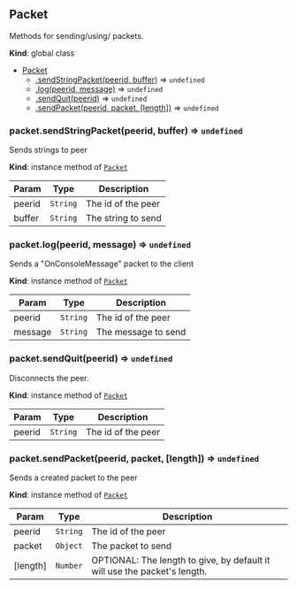 <a name="Packet"></a>

## Packet
Methods for sending/using/ packets.

**Kind**: global class

* [Packet](#Packet)
    * [.sendStringPacket(peerid, buffer)](#Packet+sendStringPacket) ⇒ <code>undefined</code>
    * [.log(peerid, message)](#Packet+log) ⇒ <code>undefined</code>
    * [.sendQuit(peerid)](#Packet+sendQuit) ⇒ <code>undefined</code>
    * [.sendPacket(peerid, packet, [length])](#Packet+sendPacket) ⇒ <code>undefined</code>

<a name="Packet+sendStringPacket"></a>

### packet.sendStringPacket(peerid, buffer) ⇒ <code>undefined</code>
Sends strings to peer

**Kind**: instance method of [<code>Packet</code>](#Packet)

| Param | Type | Description |
| --- | --- | --- |
| peerid | <code>String</code> | The id of the peer |
| buffer | <code>String</code> | The string to send |

<a name="Packet+log"></a>

### packet.log(peerid, message) ⇒ <code>undefined</code>
Sends a "OnConsoleMessage" packet to the client

**Kind**: instance method of [<code>Packet</code>](#Packet)

| Param | Type | Description |
| --- | --- | --- |
| peerid | <code>String</code> | The id of the peer |
| message | <code>String</code> | The message to send |

<a name="Packet+sendQuit"></a>

### packet.sendQuit(peerid) ⇒ <code>undefined</code>
Disconnects the peer.

**Kind**: instance method of [<code>Packet</code>](#Packet)

| Param | Type | Description |
| --- | --- | --- |
| peerid | <code>String</code> | The id of the peer |

<a name="Packet+sendPacket"></a>

### packet.sendPacket(peerid, packet, [length]) ⇒ <code>undefined</code>
Sends a created packet to the peer

**Kind**: instance method of [<code>Packet</code>](#Packet)

| Param | Type | Description |
| --- | --- | --- |
| peerid | <code>String</code> | The id of the peer |
| packet | <code>Object</code> | The packet to send |
| [length] | <code>Number</code> | OPTIONAL: The length to give, by default it will use the packet's length. |